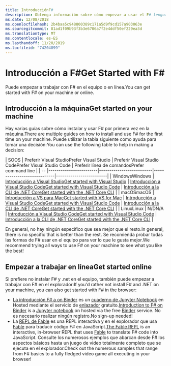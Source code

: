 ```yaml
---
title: IntroducciónF#
description: Obtenga información sobre cómo empezar a usar el F# lenguaje de programación.
ms.date: 12/08/2018
ms.openlocfilehash: 2b4baa5c948800389c171a5d9f9cd157a903063e
ms.sourcegitcommit: 81ad1f09b93f3b3e6706a7f2e4ddf50ef229ea3d
ms.translationtype: MT
ms.contentlocale: es-ES
ms.lasthandoff: 11/20/2019
ms.locfileid: "74204899"
---
```

# <a name="get-started-with-f"></a><span data-ttu-id="ed163-103">Introducción a F\#</span><span class="sxs-lookup"><span data-stu-id="ed163-103">Get Started with F\#</span></span>

<span data-ttu-id="ed163-104">Puede empezar a trabajar con F# en el equipo o en línea.</span><span class="sxs-lookup"><span data-stu-id="ed163-104">You can get started with F# on your machine or online.</span></span>

## <a name="get-started-on-your-machine"></a><span data-ttu-id="ed163-105">Introducción a la máquina</span><span class="sxs-lookup"><span data-stu-id="ed163-105">Get started on your machine</span></span>

<span data-ttu-id="ed163-106">Hay varias guías sobre cómo instalar y usar F# por primera vez en la máquina.</span><span class="sxs-lookup"><span data-stu-id="ed163-106">There are multiple guides on how to install and use F# for the first time on your machine.</span></span>  <span data-ttu-id="ed163-107">Puede utilizar la tabla siguiente como ayuda para tomar una decisión:</span><span class="sxs-lookup"><span data-stu-id="ed163-107">You can use the following table to help in making a decision:</span></span>

| <span data-ttu-id="ed163-108">SO</span><span class="sxs-lookup"><span data-stu-id="ed163-108">OS</span></span> | <span data-ttu-id="ed163-109">Preferir Visual Studio</span><span class="sxs-lookup"><span data-stu-id="ed163-109">Prefer Visual Studio</span></span> | <span data-ttu-id="ed163-110">Preferir Visual Studio Code</span><span class="sxs-lookup"><span data-stu-id="ed163-110">Prefer Visual Studio Code</span></span> | <span data-ttu-id="ed163-111">Preferir línea de comandos</span><span class="sxs-lookup"><span data-stu-id="ed163-111">Prefer command line</span></span> |
| -- |------------------------|--------------------------|-----------------------------|-------------------------|
| <span data-ttu-id="ed163-112">Windows</span><span class="sxs-lookup"><span data-stu-id="ed163-112">Windows</span></span> | [<span data-ttu-id="ed163-113">Introducción a Visual Studio</span><span class="sxs-lookup"><span data-stu-id="ed163-113">Get started with Visual Studio</span></span>](get-started-visual-studio.md) | [<span data-ttu-id="ed163-114">Introducción a Visual Studio Code</span><span class="sxs-lookup"><span data-stu-id="ed163-114">Get started with Visual Studio Code</span></span>](get-started-vscode.md) | [<span data-ttu-id="ed163-115">Introducción a la CLI de .NET Core</span><span class="sxs-lookup"><span data-stu-id="ed163-115">Get started with the .NET Core CLI</span></span>](get-started-command-line.md) |
| <span data-ttu-id="ed163-116">macOS</span><span class="sxs-lookup"><span data-stu-id="ed163-116">macOS</span></span> | [<span data-ttu-id="ed163-117">Introducción a VS para Mac</span><span class="sxs-lookup"><span data-stu-id="ed163-117">Get started with VS for Mac</span></span>](get-started-with-visual-studio-for-mac.md) | [<span data-ttu-id="ed163-118">Introducción a Visual Studio Code</span><span class="sxs-lookup"><span data-stu-id="ed163-118">Get started with Visual Studio Code</span></span>](get-started-vscode.md) | [<span data-ttu-id="ed163-119">Introducción a la CLI de .NET Core</span><span class="sxs-lookup"><span data-stu-id="ed163-119">Get started with the .NET Core CLI</span></span>](get-started-command-line.md) |
| <span data-ttu-id="ed163-120">Linux</span><span class="sxs-lookup"><span data-stu-id="ed163-120">Linux</span></span> | <span data-ttu-id="ed163-121">N/D</span><span class="sxs-lookup"><span data-stu-id="ed163-121">N/A</span></span> | [<span data-ttu-id="ed163-122">Introducción a Visual Studio Code</span><span class="sxs-lookup"><span data-stu-id="ed163-122">Get started with Visual Studio Code</span></span>](get-started-vscode.md) | [<span data-ttu-id="ed163-123">Introducción a la CLI de .NET Core</span><span class="sxs-lookup"><span data-stu-id="ed163-123">Get started with the .NET Core CLI</span></span>](get-started-command-line.md) |

<span data-ttu-id="ed163-124">En general, no hay ningún específico que sea mejor que el resto.</span><span class="sxs-lookup"><span data-stu-id="ed163-124">In general, there is no specific that is better than the rest.</span></span> <span data-ttu-id="ed163-125">Se recomienda probar todas las formas de F# usar en el equipo para ver lo que le gusta mejor.</span><span class="sxs-lookup"><span data-stu-id="ed163-125">We recommend trying all ways to use F# on your machine to see what you like the best!</span></span>

## <a name="get-started-online"></a><span data-ttu-id="ed163-126">Empezar a trabajar en línea</span><span class="sxs-lookup"><span data-stu-id="ed163-126">Get started online</span></span>

<span data-ttu-id="ed163-127">Si prefiere no instalar F# y .net en el equipo, también puede empezar a trabajar con F# en el explorador:</span><span class="sxs-lookup"><span data-stu-id="ed163-127">If you'd rather not install F# and .NET on your machine, you can also get started with F# in the browser:</span></span>

* <span data-ttu-id="ed163-128">[La introducción F# a on Binder](https://mybinder.org/v2/gh/dotnet/try/master?urlpath=lab) es un [cuaderno de Jupyter Notebook](https://jupyter.org/) en Hosted mediante el servicio de [enlazador](https://mybinder.org/) gratuito.</span><span class="sxs-lookup"><span data-stu-id="ed163-128">[Introduction to F# on Binder](https://mybinder.org/v2/gh/dotnet/try/master?urlpath=lab) is a [Jupyter notebook](https://jupyter.org/) on hosted via the free [Binder](https://mybinder.org/) service.</span></span> <span data-ttu-id="ed163-129">No es necesario realizar ningún registro.</span><span class="sxs-lookup"><span data-stu-id="ed163-129">No sign-up needed!</span></span>
* <span data-ttu-id="ed163-130">La [REPL de Fable](https://fable.io/repl/) es una REPL interactiva y en el explorador que usa [Fable](https://fable.io/) para traducir código F# en JavaScript.</span><span class="sxs-lookup"><span data-stu-id="ed163-130">[The Fable REPL](https://fable.io/repl/) is an interactive, in-browser REPL that uses [Fable](https://fable.io/) to translate F# code into JavaScript.</span></span> <span data-ttu-id="ed163-131">Consulte los numerosos ejemplos que abarcan desde F# los aspectos básicos hasta un juego de vídeo totalmente completo que se ejecuta en el explorador.</span><span class="sxs-lookup"><span data-stu-id="ed163-131">Check out the numerous samples that range from F# basics to a fully fledged video game all executing in your browser!</span></span>
